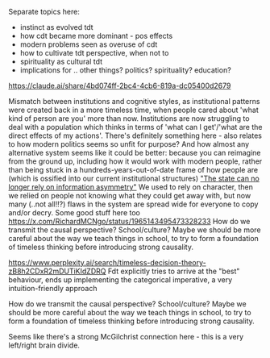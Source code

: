 Separate topics here:
- instinct as evolved tdt
- how cdt became more dominant - pos effects
- modern problems seen as overuse of cdt
- how to cultivate tdt perspective, when not to
- spirituality as cultural tdt
- implications for .. other things? politics? spirituality? education?

https://claude.ai/share/4bd074ff-2bc4-4cb6-819a-dc05400d2679

Mismatch between institutions and cognitive styles, as institutional patterns were created back in a more timeless time, when people cared about 'what kind of person are you' more than now. Institutions are now struggling to deal with a population which thinks in terms of 'what can I get'/'what are the direct effects of my actions'.
	There's definitely something here - also relates to how modern politics seems so unfit for purpose? And how almost any alternative system seems like it could be better: because you can reimagine from the ground up, including how it would work with modern people, rather than being stuck in a hundreds-years-out-of-date frame of how people are (which is ossified into our current institutional structures)
	["The state can no longer rely on information asymmetry"](https://x.com/RokoMijic/status/1963539659172016572?t=eTxjYdaqosl0JzVNnZomig&s=19) We used to rely on character, then we relied on people not knowing what they could get away with, but now many (..not all!!?) flaws in the system are spread wide for everyone to copy and/or decry.
	Some good stuff here too https://x.com/RichardMCNgo/status/1965143495473328233
How do we transmit the causal perspective? School/culture? Maybe we should be more careful about the way we teach things in school, to try to form a foundation of timeless thinking before introducing strong causality.

https://www.perplexity.ai/search/timeless-decision-theory-zB8h2CDxR2mDUTiKIdZDRQ
Fdt explicitly tries to arrive at the "best" behaviour, ends up implementing the categorical imperative, a very intuition-friendly approach


How do we transmit the causal perspective? School/culture? Maybe we should be more careful about the way we teach things in school, to try to form a foundation of timeless thinking before introducing strong causality.

Seems like there's a strong McGilchrist connection here - this is a very left/right brain divide.
